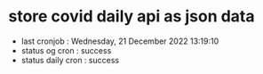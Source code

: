 # store covid daily api as json data

- last cronjob : Wednesday, 21 December 2022 13:19:10
- status og cron : success
- status daily cron : success
      
      